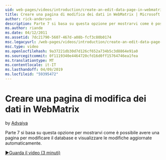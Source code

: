 ```yaml
---
uid: web-pages/videos/introduction/create-an-edit-data-page-in-webmatrix
title: Creare una pagina di modifica dei dati in WebMatrix | Microsoft Docs
author: rick-anderson
description: Parte 7 si basa su questa opzione per mostrarvi come è possibile avere una pagina per modificare il database e visualizzare le modifiche aggiornate automaticamente.
ms.author: riande
ms.date: 04/12/2011
ms.assetid: 7dc21790-5607-467d-a08b-fcf3c80b0174
msc.legacyurl: /web-pages/videos/introduction/create-an-edit-data-page-in-webmatrix
msc.type: video
ms.openlocfilehash: 9a37221db30d7d126cf652a734b5c3d8864e91a0
ms.sourcegitcommit: 0f1119340e4464720cfd16d0ff15764746ea1fea
ms.translationtype: MT
ms.contentlocale: it-IT
ms.lasthandoff: 04/09/2019
ms.locfileid: "59395472"
---
```

# <a name="create-an-edit-data-page-in-webmatrix"></a>Creare una pagina di modifica dei dati in WebMatrix

by [Advaiya](https://twitter.com/Advaiyasolns)

Parte 7 si basa su questa opzione per mostrarvi come è possibile avere una pagina per modificare il database e visualizzare le modifiche aggiornate automaticamente.

[&#9654;Guarda il video (3 minuti)](https://channel9.msdn.com/Blogs/ASP-NET-Site-Videos/create-an-edit-data-page-in-webmatrix)
